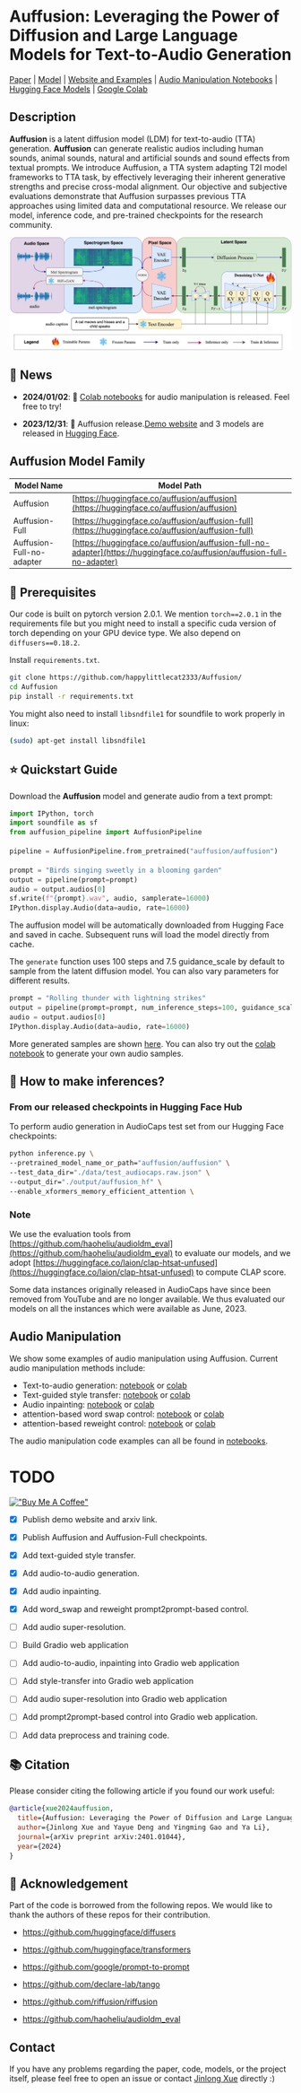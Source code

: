 # Auffusion: Leveraging the Power of Diffusion and Large Language Models for Text-to-Audio Generation


[Paper](https://arxiv.org/pdf/2401.01044) | [Model](https://huggingface.co/auffusion/auffusion) | [Website and Examples](https://auffusion.github.io) | [Audio Manipulation Notebooks](https://github.com/happylittlecat2333/Auffusion/tree/main/notebooks/README.md) | [Hugging Face Models](https://huggingface.co/auffusion) | [Google Colab](https://colab.research.google.com/drive/1JEPHT_AvHZxvlaZAsetkBnMrzCGMRKaf?usp=sharing)


## Description

**Auffusion** is a latent diffusion model (LDM) for text-to-audio (TTA) generation. **Auffusion** can generate realistic audios including human sounds, animal sounds, natural and artificial sounds and sound effects from textual prompts. We introduce Auffusion, a TTA system adapting T2I model frameworks to TTA task, by effectively leveraging their inherent generative strengths and precise cross-modal alignment. Our objective and subjective evaluations demonstrate that Auffusion surpasses previous TTA approaches using limited data and computational resource. We release our model, inference code, and pre-trained checkpoints for the research community.


<p align="center">
  <img src=img/overview.png />
</p>


## 🚀 News
- **2024/01/02**: 📣 [Colab notebooks](notebooks/README.md) for audio manipulation is released. Feel free to try!

- **2023/12/31**: 📣 Auffusion release.[Demo website](https://auffusion.github.io/) and 3 models are released in [Hugging Face](https://huggingface.co/auffusion). 


## Auffusion Model Family

| Model Name                 | Model Path                                                                                                              |
|----------------------------|------------------------------------------------------------------------------------------------------------------------ |
| Auffusion                  | [https://huggingface.co/auffusion/auffusion](https://huggingface.co/auffusion/auffusion)                                |
| Auffusion-Full             | [https://huggingface.co/auffusion/auffusion-full](https://huggingface.co/auffusion/auffusion-full)                      |
| Auffusion-Full-no-adapter  | [https://huggingface.co/auffusion/auffusion-full-no-adapter](https://huggingface.co/auffusion/auffusion-full-no-adapter)|



## 📀 Prerequisites

Our code is built on pytorch version 2.0.1. We mention `torch==2.0.1` in the requirements file but you might need to install a specific cuda version of torch depending on your GPU device type. We also depend on `diffusers==0.18.2`.

Install `requirements.txt`.

```bash
git clone https://github.com/happylittlecat2333/Auffusion/
cd Auffusion
pip install -r requirements.txt
```

You might also need to install `libsndfile1` for soundfile to work properly in linux:

```bash
(sudo) apt-get install libsndfile1
```


## ⭐ Quickstart Guide

Download the **Auffusion** model and generate audio from a text prompt:

```python
import IPython, torch
import soundfile as sf
from auffusion_pipeline import AuffusionPipeline

pipeline = AuffusionPipeline.from_pretrained("auffusion/auffusion")

prompt = "Birds singing sweetly in a blooming garden"
output = pipeline(prompt=prompt)
audio = output.audios[0]
sf.write(f"{prompt}.wav", audio, samplerate=16000)
IPython.display.Audio(data=audio, rate=16000)
```

The auffusion model will be automatically downloaded from Hugging Face and saved in cache. Subsequent runs will load the model directly from cache.

The `generate` function uses 100 steps and 7.5 guidance_scale by default to sample from the latent diffusion model. You can also vary parameters for different results.

```python
prompt = "Rolling thunder with lightning strikes"
output = pipeline(prompt=prompt, num_inference_steps=100, guidance_scale=7.5)
audio = output.audios[0]
IPython.display.Audio(data=audio, rate=16000)
```


More generated samples are shown [here](https://auffusion.github.io). You can also try out the [colab notebook](https://colab.research.google.com/drive/1JEPHT_AvHZxvlaZAsetkBnMrzCGMRKaf?usp=sharing) to generate your own audio samples.


## 🐍 How to make inferences?

### From our released checkpoints in Hugging Face Hub

To perform audio generation in AudioCaps test set from our Hugging Face checkpoints:

```bash
python inference.py \
--pretrained_model_name_or_path="auffusion/auffusion" \
--test_data_dir="./data/test_audiocaps.raw.json" \
--output_dir="./output/auffusion_hf" \
--enable_xformers_memory_efficient_attention \
```

### Note

We use the evaluation tools from [https://github.com/haoheliu/audioldm_eval](https://github.com/haoheliu/audioldm_eval) to evaluate our models, and we adopt [https://huggingface.co/laion/clap-htsat-unfused](https://huggingface.co/laion/clap-htsat-unfused) to compute CLAP score.

Some data instances originally released in AudioCaps have since been removed from YouTube and are no longer available. We thus evaluated our models on all the instances which were available as June, 2023.

## Audio Manipulation

We show some examples of audio manipulation using Auffusion. Current audio manipulation methods include:

- Text-to-audio generation: [notebook](notebooks/text_to_audio.ipynb) or [colab](https://colab.research.google.com/drive/1JEPHT_AvHZxvlaZAsetkBnMrzCGMRKaf?usp=sharing)
- Text-guided style transfer: [notebook](notebooks/img2img.ipynb) or [colab](https://colab.research.google.com/drive/1VjgryIz7kSXDzgCClqtqVgoDXIECeG0M?usp=sharing)
- Audio inpainting: [notebook](notebooks/inpainting.ipynb) or [colab](https://colab.research.google.com/drive/1NsqeiutoAynhtaZnlhzBdTXtZ27tQxVc?usp=sharing)
- attention-based word swap control: [notebook](notebooks/word_swap.ipynb) or [colab](https://colab.research.google.com/drive/18CtUoBMsPbgzeI-o0wHDYTtaErnq9KoI?usp=sharing)
- attention-based reweight control: [notebook](notebooks/reweight.ipynb) or [colab](https://colab.research.google.com/drive/18CtUoBMsPbgzeI-o0wHDYTtaErnq9KoI?usp=sharing)

The audio manipulation code examples can all be found in [notebooks](notebooks/README.md).

# TODO

[!["Buy Me A Coffee"](https://www.buymeacoffee.com/assets/img/custom_images/orange_img.png)](https://www.buymeacoffee.com/happylittlecat)

- [x] Publish demo website and arxiv link.
- [x] Publish Auffusion and Auffusion-Full checkpoints.
- [x] Add text-guided style transfer.
- [x] Add audio-to-audio generation.
- [x] Add audio inpainting.
- [x] Add word_swap and reweight prompt2prompt-based control.
- [ ] Add audio super-resolution.
- [ ] Build Gradio web application
- [ ] Add audio-to-audio, inpainting into Gradio web application
- [ ] Add style-transfer into Gradio web application
- [ ] Add audio super-resolution into Gradio web application
- [ ] Add prompt2prompt-based control into Gradio web application.
- [ ] Add data preprocess and training code.



## 📚 Citation
Please consider citing the following article if you found our work useful:

```bibtex
@article{xue2024auffusion,
  title={Auffusion: Leveraging the Power of Diffusion and Large Language Models for Text-to-Audio Generation}, 
  author={Jinlong Xue and Yayue Deng and Yingming Gao and Ya Li},
  journal={arXiv preprint arXiv:2401.01044},
  year={2024}
}
```

## 🙏 Acknowledgement
Part of the code is borrowed from the following repos. We would like to thank the authors of these repos for their contribution.

- https://github.com/huggingface/diffusers

- https://github.com/huggingface/transformers

- https://github.com/google/prompt-to-prompt

- https://github.com/declare-lab/tango

- https://github.com/riffusion/riffusion

-  https://github.com/haoheliu/audioldm_eval


## Contact

If you have any problems regarding the paper, code, models, or the project itself, please feel free to open an issue or contact [Jinlong Xue](mailto:jinlong_xue@bupt.edu.cn) directly :)
